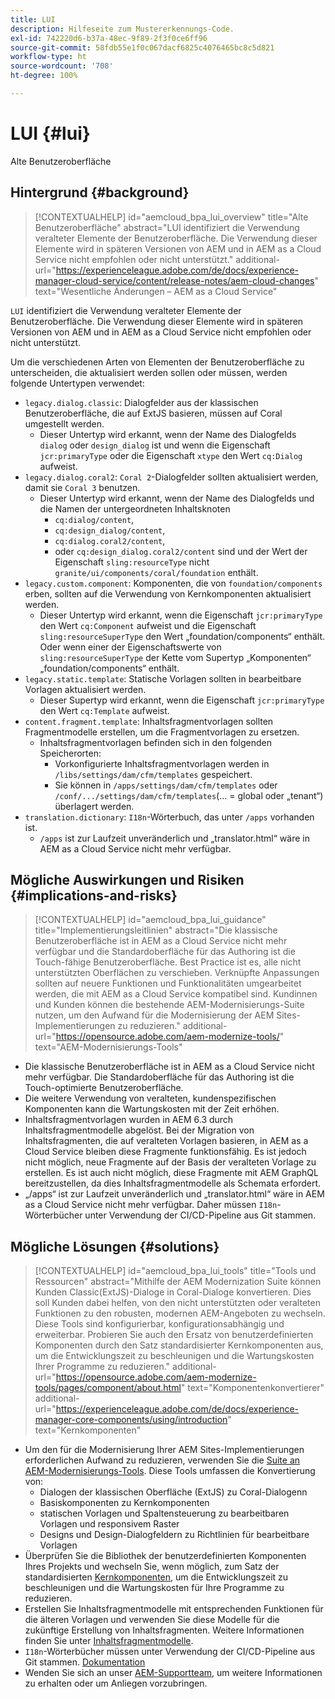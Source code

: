 ```yaml
---
title: LUI
description: Hilfeseite zum Mustererkennungs-Code.
exl-id: 742220d6-b37a-48ec-9f89-2f3f0ce6ff96
source-git-commit: 58fdb55e1f0c067dacf6825c4076465bc8c5d821
workflow-type: ht
source-wordcount: '708'
ht-degree: 100%

---
```


# LUI {#lui}

Alte Benutzeroberfläche

## Hintergrund {#background}

>[!CONTEXTUALHELP]
>id="aemcloud_bpa_lui_overview"
>title="Alte Benutzeroberfläche"
>abstract="LUI identifiziert die Verwendung veralteter Elemente der Benutzeroberfläche. Die Verwendung dieser Elemente wird in späteren Versionen von AEM und in AEM as a Cloud Service nicht empfohlen oder nicht unterstützt."
>additional-url="https://experienceleague.adobe.com/de/docs/experience-manager-cloud-service/content/release-notes/aem-cloud-changes" text="Wesentliche Änderungen – AEM as a Cloud Service"

`LUI` identifiziert die Verwendung veralteter Elemente der Benutzeroberfläche. Die Verwendung dieser Elemente wird in späteren Versionen von AEM und in AEM as a Cloud Service nicht empfohlen oder nicht unterstützt.

Um die verschiedenen Arten von Elementen der Benutzeroberfläche zu unterscheiden, die aktualisiert werden sollen oder müssen, werden folgende Untertypen verwendet:

* `legacy.dialog.classic`: Dialogfelder aus der klassischen Benutzeroberfläche, die auf ExtJS basieren, müssen auf Coral umgestellt werden.
   * Dieser Untertyp wird erkannt, wenn der Name des Dialogfelds `dialog` oder `design_dialog` ist und wenn
die Eigenschaft `jcr:primaryType` oder die Eigenschaft `xtype` den Wert `cq:Dialog` aufweist.
* `legacy.dialog.coral2`: `Coral 2`-Dialogfelder sollten aktualisiert werden, damit sie `Coral 3` benutzen.
   * Dieser Untertyp wird erkannt, wenn der Name des Dialogfelds und die Namen der untergeordneten Inhaltsknoten
      * `cq:dialog/content`,
      * `cq:design_dialog/content`,
      * `cq:dialog.coral2/content`,
      * oder `cq:design_dialog.coral2/content`
sind und der Wert der Eigenschaft `sling:resourceType` nicht `granite/ui/components/coral/foundation` enthält.
* `legacy.custom.component`: Komponenten, die von `foundation/components` erben, sollten auf die Verwendung von Kernkomponenten aktualisiert werden.
   * Dieser Untertyp wird erkannt, wenn die Eigenschaft `jcr:primaryType` den Wert `cq:Component` aufweist und
     die Eigenschaft `sling:resourceSuperType` den Wert „foundation/components“ enthält. Oder wenn einer der
     Eigenschaftswerte von `sling:resourceSuperType` der Kette vom Supertyp „Komponenten“
„foundation/components“ enthält.
* `legacy.static.template`: Statische Vorlagen sollten in bearbeitbare Vorlagen aktualisiert werden.
   * Dieser Supertyp wird erkannt, wenn die Eigenschaft `jcr:primaryType` den Wert `cq:Template` aufweist.
* `content.fragment.template`: Inhaltsfragmentvorlagen sollten Fragmentmodelle erstellen, um die Fragmentvorlagen zu ersetzen.
   * Inhaltsfragmentvorlagen befinden sich in den folgenden Speicherorten:
      * Vorkonfigurierte Inhaltsfragmentvorlagen werden in `/libs/settings/dam/cfm/templates` gespeichert.
      * Sie können in `/apps/settings/dam/cfm/templates` oder `/conf/.../settings/dam/cfm/templates`(... = global oder „tenant“) überlagert werden.
* `translation.dictionary`: `I18n`-Wörterbuch, das unter `/apps` vorhanden ist.
   * `/apps` ist zur Laufzeit unveränderlich und „translator.html“ wäre in AEM as a Cloud Service nicht mehr verfügbar.

## Mögliche Auswirkungen und Risiken {#implications-and-risks}

>[!CONTEXTUALHELP]
>id="aemcloud_bpa_lui_guidance"
>title="Implementierungsleitlinien"
>abstract="Die klassische Benutzeroberfläche ist in AEM as a Cloud Service nicht mehr verfügbar und die Standardoberfläche für das Authoring ist die Touch-fähige Benutzeroberfläche. Best Practice ist es, alle nicht unterstützten Oberflächen zu verschieben. Verknüpfte Anpassungen sollten auf neuere Funktionen und Funktionalitäten umgearbeitet werden, die mit AEM as a Cloud Service kompatibel sind. Kundinnen und Kunden können die bestehende AEM-Modernisierungs-Suite nutzen, um den Aufwand für die Modernisierung der AEM Sites-Implementierungen zu reduzieren."
>additional-url="https://opensource.adobe.com/aem-modernize-tools/" text="AEM-Modernisierungs-Tools"

* Die klassische Benutzeroberfläche ist in AEM as a Cloud Service nicht mehr verfügbar. Die Standardoberfläche für das Authoring ist die Touch-optimierte Benutzeroberfläche.
* Die weitere Verwendung von veralteten, kundenspezifischen Komponenten kann die Wartungskosten mit der Zeit erhöhen.
* Inhaltsfragmentvorlagen wurden in AEM 6.3 durch Inhaltsfragmentmodelle abgelöst. Bei der Migration von Inhaltsfragmenten, die auf veralteten Vorlagen basieren, in AEM as a Cloud Service bleiben diese Fragmente funktionsfähig. Es ist jedoch nicht möglich, neue Fragmente auf der Basis der veralteten Vorlage zu erstellen. Es ist auch nicht möglich, diese Fragmente mit AEM GraphQL bereitzustellen, da dies Inhaltsfragmentmodelle als Schemata erfordert.
* „/apps“ ist zur Laufzeit unveränderlich und „translator.html“ wäre in AEM as a Cloud Service nicht mehr verfügbar. Daher müssen `I18n`-Wörterbücher unter Verwendung der CI/CD-Pipeline aus Git stammen.

## Mögliche Lösungen {#solutions}

>[!CONTEXTUALHELP]
>id="aemcloud_bpa_lui_tools"
>title="Tools und Ressourcen"
>abstract="Mithilfe der AEM Modernization Suite können Kunden Classic(ExtJS)-Dialoge in Coral-Dialoge konvertieren. Dies soll Kunden dabei helfen, von den nicht unterstützten oder veralteten Funktionen zu den robusten, modernen AEM-Angeboten zu wechseln. Diese Tools sind konfigurierbar, konfigurationsabhängig und erweiterbar. Probieren Sie auch den Ersatz von benutzerdefinierten Komponenten durch den Satz standardisierter Kernkomponenten aus, um die Entwicklungszeit zu beschleunigen und die Wartungskosten Ihrer Programme zu reduzieren."
>additional-url="https://opensource.adobe.com/aem-modernize-tools/pages/component/about.html" text="Komponentenkonvertierer"
>additional-url="https://experienceleague.adobe.com/de/docs/experience-manager-core-components/using/introduction" text="Kernkomponenten"

* Um den für die Modernisierung Ihrer AEM Sites-Implementierungen erforderlichen Aufwand zu reduzieren, verwenden Sie die [Suite an AEM-Modernisierungs-Tools](https://opensource.adobe.com/aem-modernize-tools/). Diese Tools umfassen die Konvertierung von:
   * Dialogen der klassischen Oberfläche (ExtJS) zu Coral-Dialogenn
   * Basiskomponenten zu Kernkomponenten
   * statischen Vorlagen und Spaltensteuerung zu bearbeitbaren Vorlagen und responsivem Raster
   * Designs und Design-Dialogfeldern zu Richtlinien für bearbeitbare Vorlagen
* Überprüfen Sie die Bibliothek der benutzerdefinierten Komponenten Ihres Projekts und wechseln Sie, wenn möglich, zum Satz der standardisierten [Kernkomponenten](https://experienceleague.adobe.com/de/docs/experience-manager-core-components/using/introduction), um die Entwicklungszeit zu beschleunigen und die Wartungskosten für Ihre Programme zu reduzieren.
* Erstellen Sie Inhaltsfragmentmodelle mit entsprechenden Funktionen für die älteren Vorlagen und verwenden Sie diese Modelle für die zukünftige Erstellung von Inhaltsfragmenten. Weitere Informationen finden Sie unter [Inhaltsfragmentmodelle](https://experienceleague.adobe.com/de/docs/experience-manager-65/content/assets/content-fragments/content-fragments-models).
* `I18n`-Wörterbücher müssen unter Verwendung der CI/CD-Pipeline aus Git stammen. [Dokumentation](https://experienceleague.adobe.com/de/docs/experience-manager-cloud-service/content/release-notes/aem-cloud-changes#apps-libs-immutable)
* Wenden Sie sich an unser [AEM-Supportteam](https://helpx.adobe.com/de/enterprise/using/support-for-experience-cloud.html), um weitere Informationen zu erhalten oder um Anliegen vorzubringen.
